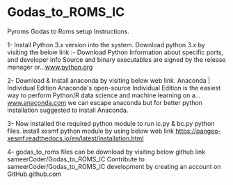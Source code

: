 # Godas_to_ROMS_IC

Pyroms Godas to Roms setup Instructions.


1- Install Python 3.x version into the system.
Download python 3.x by visiting the below link :-
Download Python
Information about specific ports, and developer info Source and binary executables are signed by the release manager or…www.python.org


2- Download & Install anaconda by visiting below web link.
Anaconda | Individual Edition
Anaconda's open-source Individual Edition is the easiest way to perform Python/R data science and machine learning on a…www.anaconda.com
we can escape anaconda but for better python installation suggested to install Anaconda.




3- Now installed the required python module to run ic.py & bc.py python files.
install xesmf python module by using below web link
https://pangeo-xesmf.readthedocs.io/en/latest/installation.html



4- godas_to_roms files can be download by visiting below github link
sameerCoder/Godas_to_ROMS_IC
Contribute to sameerCoder/Godas_to_ROMS_IC development by creating an account on GitHub.github.com

